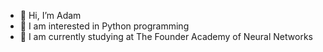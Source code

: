 - 👋 Hi, I’m Adam
- 👀 I am interested in Python programming
- 🌱 I am currently studying at The Founder Academy of Neural Networks 

<!---
lyanovvvv/lyanovvvv is a ✨ special ✨ repository because its `README.md` (this file) appears on your GitHub profile.
You can click the Preview link to take a look at your changes.
--->
